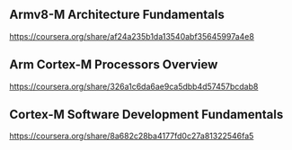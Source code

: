 ## Armv8-M Architecture Fundamentals
https://coursera.org/share/af24a235b1da13540abf35645997a4e8
    

## Arm Cortex-M Processors Overview
https://coursera.org/share/326a1c6da6ae9ca5dbb4d57457bcdab8

## Cortex-M Software Development Fundamentals
https://coursera.org/share/8a682c28ba4177fd0c27a81322546fa5